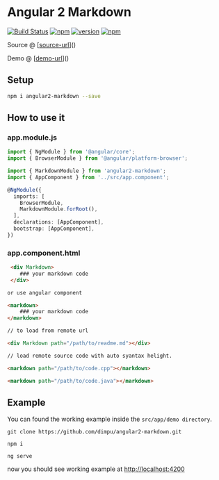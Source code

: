 # Angular 2 Markdown

[![Build Status][travis-badge]][travis-badge-url]
[![npm][circleci-badge-url]][circleci-url]
[![version][npm-badge-url]][npm-url]
[![npm][license-badge-url]][license-url]


 Source @ [[source-url]]()

 Demo @ [[demo-url]]()


## Setup
```bash
npm i angular2-markdown --save
```

## How to use it
### app.module.js
```typescript
import { NgModule } from '@angular/core';
import { BrowserModule } from '@angular/platform-browser';

import { MarkdownModule } from 'angular2-markdown';
import { AppComponent } from '../src/app.component';

@NgModule({
  imports: [
    BrowserModule,
    MarkdownModule.forRoot(),
  ],
  declarations: [AppComponent],
  bootstrap: [AppComponent],
})

```

### app.component.html
```html
 <div Markdown>
    ### your markdown code
 </div>

or use angular component

<markdown>
    ### your markdown code
</markdown>

// to load from remote url

<div Markdown path="/path/to/readme.md"></div>

// load remote source code with auto syantax helight.

<markdown path="/path/to/code.cpp"></markdown>

<markdown path="/path/to/code.java"></markdown>
```

## Example

You can found the working example inside the `src/app/demo directory`.

```
git clone https://github.com/dimpu/angular2-markdown.git

npm i

ng serve
```
now you should see working example at [http://localhost:4200]()




[travis-badge]: https://travis-ci.org/dimpu/angular2-markdown.svg?branch=master
[travis-badge-url]: https://travis-ci.org/dimpu/angular2-markdown
[license-url]: https://opensource.org/licenses/MIT
[license-badge-url]: https://img.shields.io/npm/l/angular2-markdown.svg
[npm-url]: https://www.npmjs.com/package/angular2-markdown
[npm-badge-url]: https://img.shields.io/npm/v/angular2-markdown.svg?style=flat
[circleci-url]: https://circleci.com/gh/dimpu/angular2-markdown/master
[circleci-badge-url]: https://circleci.com/gh/dimpu/angular2-markdown/tree/master.svg?style=shield&
[demo-url]: https://github.com/dimpu/angular2-markdown
[source-url]: https://github.com/dimpu/angular2-markdown
